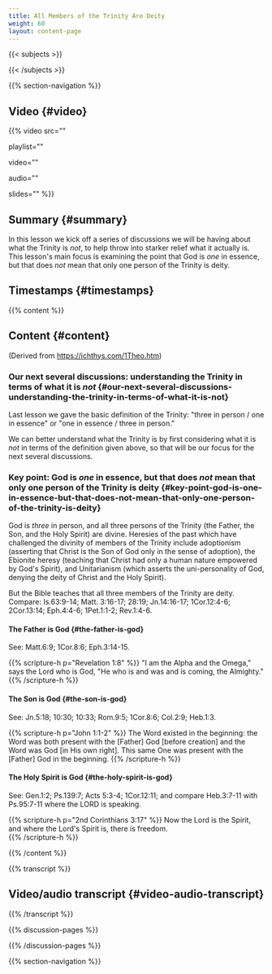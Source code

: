 ```yaml
---
title: All Members of the Trinity Are Deity
weight: 60
layout: content-page
---
```


{{< subjects >}}

{{< /subjects >}}

{{% section-navigation %}}

## Video {#video}

{{% video
src=""

playlist=""

video=""

audio=""

slides=""
%}}

## Summary {#summary}

In this lesson we kick off a series of discussions we will be having about what the Trinity is *not*, to help throw into starker relief what it actually is. This lesson's main focus is examining the point that God is *one* in essence, but that does *not* mean that only one person of the Trinity is deity.

## Timestamps {#timestamps}



{{% content %}}

## Content {#content}

(Derived from https://ichthys.com/1Theo.htm)

<!-- --- -->

### Our next several discussions: understanding the Trinity in terms of what it is *not* {#our-next-several-discussions-understanding-the-trinity-in-terms-of-what-it-is-not}

Last lesson we gave the basic definition of the Trinity: "three in person / one in essence" or "one in essence / three in person."

We can better understand what the Trinity is by first considering what it is *not* in terms of the definition given above, so that will be our focus for the next several discussions.

<!-- --- -->

### Key point: God is *one* in essence, but that does *not* mean that only one person of the Trinity is deity {#key-point-god-is-one-in-essence-but-that-does-not-mean-that-only-one-person-of-the-trinity-is-deity}

God is *three* in person, and all three persons of the Trinity (the Father, the Son, and the Holy Spirit) are divine. Heresies of the past which have challenged the divinity of members of the Trinity include adoptionism (asserting that Christ is the Son of God only in the sense of adoption), the Ebionite heresy (teaching that Christ had only a human nature empowered by God's Spirit), and Unitarianism (which asserts the uni-personality of God, denying the deity of Christ and the Holy Spirit).

But the Bible teaches that all three members of the Trinity are deity. Compare: Is.63:9-14; Matt. 3:16-17; 28:19; Jn.14:16-17; 1Cor.12:4-6; 2Cor.13:14; Eph.4:4-6; 1Pet.1:1-2; Rev.1:4-6.

<!-- --- -->

#### The Father is God {#the-father-is-god}

See: Matt.6:9; 1Cor.8:6; Eph.3:14-15.

{{% scripture-h p="Revelation 1:8" %}}
"I am the Alpha and the Omega," says the Lord who is God, "He who is and was and is coming, the Almighty."   
{{% /scripture-h %}}

<!-- --- -->

#### The Son is God {#the-son-is-god}

See: Jn.5:18; 10:30; 10:33; Rom.9:5; 1Cor.8:6; Col.2:9; Heb.1:3.

{{% scripture-h p="John 1:1-2" %}}
The Word existed in the beginning: the Word was both present with the [Father] God [before creation] and the Word was God [in His own right]. This same One was present with the [Father] God in the beginning.
{{% /scripture-h %}}

<!-- --- -->

#### The Holy Spirit is God {#the-holy-spirit-is-god}

See: Gen.1:2; Ps.139:7; Acts 5:3-4; 1Cor.12:11; and compare Heb.3:7-11 with Ps.95:7-11 where the LORD is speaking.

{{% scripture-h p="2nd Corinthians 3:17" %}}
Now the Lord is the Spirit, and where the Lord's Spirit is, there is freedom.    
{{% /scripture-h %}}

{{% /content %}}

{{% transcript %}}

## Video/audio transcript {#video-audio-transcript}



{{% /transcript %}}

{{% discussion-pages %}}

{{% /discussion-pages %}}

{{% section-navigation %}}
